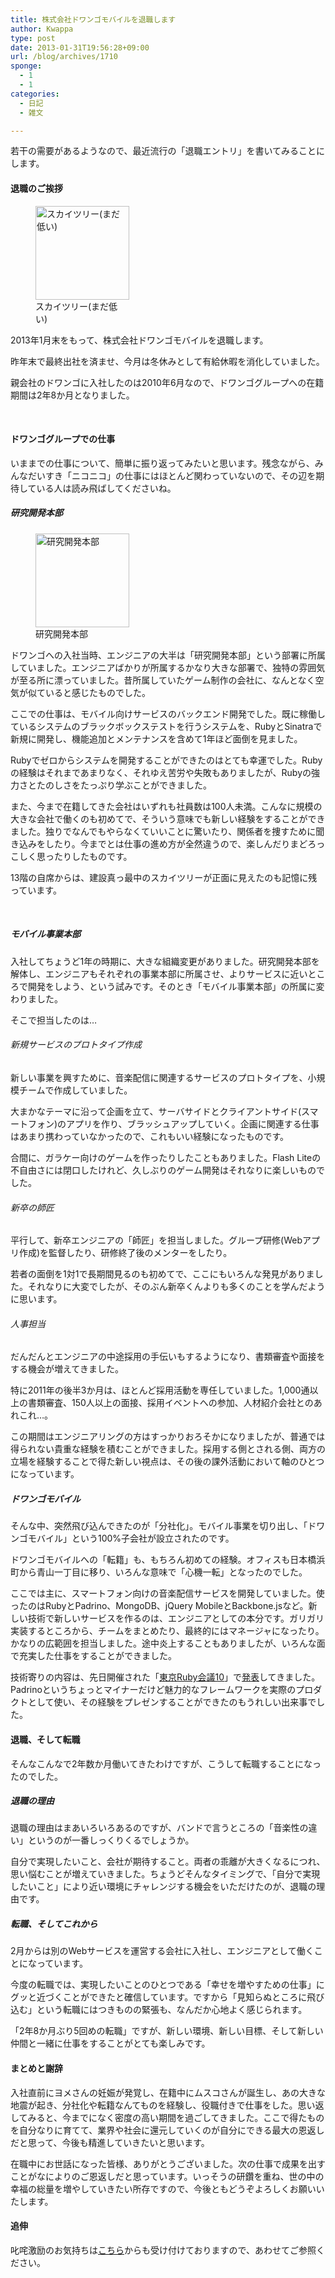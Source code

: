 ```yaml
---
title: 株式会社ドワンゴモバイルを退職します
author: Kwappa
type: post
date: 2013-01-31T19:56:28+09:00
url: /blog/archives/1710
sponge:
  - 1
  - 1
categories:
  - 日記
  - 雑文

---
```

若干の需要があるようなので、最近流行の「退職エントリ」を書いてみることにします。

#### 退職のご挨拶

<figure id="attachment_1714" aria-describedby="caption-attachment-1714" style="width: 150px" class="wp-caption alignleft"><img src="/blog/images/2013/01/IMG_6037.jpg" alt="スカイツリー(まだ低い)" width="150" height="150" class="size-thumbnail wp-image-1714" /><figcaption id="caption-attachment-1714" class="wp-caption-text">スカイツリー(まだ低い)</figcaption></figure>

2013年1月末をもって、株式会社ドワンゴモバイルを退職します。

昨年末で最終出社を済ませ、今月は冬休みとして有給休暇を消化していました。

親会社のドワンゴに入社したのは2010年6月なので、ドワンゴグループへの在籍期間は2年8か月となりました。

<br style="clear:both;" />

#### ドワンゴグループでの仕事

いままでの仕事について、簡単に振り返ってみたいと思います。残念ながら、みんなだいすき「ニコニコ」の仕事にはほとんど関わっていないので、その辺を期待している人は読み飛ばしてくださいね。

<!--more-->

##### 研究開発本部

<figure id="attachment_1713" aria-describedby="caption-attachment-1713" style="width: 150px" class="wp-caption alignright"><img src="/blog/images/2013/01/IMG_5954.jpg" alt="研究開発本部" width="150" height="150" class="size-thumbnail wp-image-1713" /><figcaption id="caption-attachment-1713" class="wp-caption-text">研究開発本部</figcaption></figure>

ドワンゴへの入社当時、エンジニアの大半は「研究開発本部」という部署に所属していました。エンジニアばかりが所属するかなり大きな部署で、独特の雰囲気が至る所に漂っていました。昔所属していたゲーム制作の会社に、なんとなく空気が似ていると感じたものでした。

ここでの仕事は、モバイル向けサービスのバックエンド開発でした。既に稼働しているシステムのブラックボックステストを行うシステムを、RubyとSinatraで新規に開発し、機能追加とメンテナンスを含めて1年ほど面倒を見ました。

Rubyでゼロからシステムを開発することができたのはとても幸運でした。Rubyの経験はそれまであまりなく、それゆえ苦労や失敗もありましたが、Rubyの強力さとたのしさをたっぷり学ぶことができました。

また、今まで在籍してきた会社はいずれも社員数は100人未満。こんなに規模の大きな会社で働くのも初めてで、そういう意味でも新しい経験をすることができました。独りでなんでもやらなくていいことに驚いたり、関係者を捜すために聞き込みをしたり。今までとは仕事の進め方が全然違うので、楽しんだりまどろっこしく思ったりしたものです。

13階の自席からは、建設真っ最中のスカイツリーが正面に見えたのも記憶に残っています。

<br style="clear:both;" />

##### モバイル事業本部

入社してちょうど1年の時期に、大きな組織変更がありました。研究開発本部を解体し、エンジニアもそれぞれの事業本部に所属させ、よりサービスに近いところで開発をしよう、という試みです。そのとき「モバイル事業本部」の所属に変わりました。

そこで担当したのは…

###### 新規サービスのプロトタイプ作成

新しい事業を興すために、音楽配信に関連するサービスのプロトタイプを、小規模チームで作成していました。

大まかなテーマに沿って企画を立て、サーバサイドとクライアントサイド(スマートフォン)のアプリを作り、ブラッシュアップしていく。企画に関連する仕事はあまり携わっていなかったので、これもいい経験になったものです。

合間に、ガラケー向けのゲームを作ったりしたこともありました。Flash Liteの不自由さには閉口したけれど、久しぶりのゲーム開発はそれなりに楽しいものでした。

###### 新卒の師匠

平行して、新卒エンジニアの「師匠」を担当しました。グループ研修(Webアプリ作成)を監督したり、研修終了後のメンターをしたり。

若者の面倒を1対1で長期間見るのも初めてで、ここにもいろんな発見がありました。それなりに大変でしたが、そのぶん新卒くんよりも多くのことを学んだように思います。

###### 人事担当

だんだんとエンジニアの中途採用の手伝いもするようになり、書類審査や面接をする機会が増えてきました。

特に2011年の後半3か月は、ほとんど採用活動を専任していました。1,000通以上の書類審査、150人以上の面接、採用イベントへの参加、人材紹介会社とのあれこれ…。

この期間はエンジニアリングの方はすっかりおろそかになりましたが、普通では得られない貴重な経験を積むことができました。採用する側とされる側、両方の立場を経験することで得た新しい視点は、その後の課外活動において軸のひとつになっています。

##### ドワンゴモバイル

そんな中、突然飛び込んできたのが「分社化」。モバイル事業を切り出し、「ドワンゴモバイル」という100%子会社が設立されたのです。

ドワンゴモバイルへの「転籍」も、もちろん初めての経験。オフィスも日本橋浜町から青山一丁目に移り、いろんな意味で「心機一転」となったのでした。

ここでは主に、スマートフォン向けの音楽配信サービスを開発していました。使ったのはRubyとPadrino、MongoDB、jQuery MobileとBackbone.jsなど。新しい技術で新しいサービスを作るのは、エンジニアとしての本分です。ガリガリ実装するところから、チームをまとめたり、最終的にはマネージャになったり。かなりの広範囲を担当しました。途中炎上することもありましたが、いろんな面で充実した仕事をすることができました。

技術寄りの内容は、先日開催された「<a href="http://tokyo10.rubykaigi.info/" target="_blank" rel="noopener noreferrer">東京Ruby会議10</a>」で<a href="http://randd.kwappa.net/2013/01/15/485" target="_blank" rel="noopener noreferrer">発表</a>してきました。Padrinoというちょっとマイナーだけど魅力的なフレームワークを実際のプロダクトとして使い、その経験をプレゼンすることができたのもうれしい出来事でした。



#### 退職、そして転職

そんなこんなで2年数か月働いてきたわけですが、こうして転職することになったのでした。

##### 退職の理由

退職の理由はまあいろいろあるのですが、バンドで言うところの「音楽性の違い」というのが一番しっくりくるでしょうか。

自分で実現したいこと、会社が期待すること。両者の乖離が大きくなるにつれ、思い悩むことが増えていきました。ちょうどそんなタイミングで、「自分で実現したいこと」により近い環境にチャレンジする機会をいただけたのが、退職の理由です。

##### 転職、そしてこれから

2月からは別のWebサービスを運営する会社に入社し、エンジニアとして働くことになっています。

今度の転職では、実現したいことのひとつである「幸せを増やすための仕事」にグッと近づくことができたと確信しています。ですから「見知らぬところに飛び込む」という転職にはつきものの緊張も、なんだか心地よく感じられます。

「2年8か月ぶり5回めの転職」ですが、新しい環境、新しい目標、そして新しい仲間と一緒に仕事をすることがとても楽しみです。

#### まとめと謝辞

入社直前にヨメさんの妊娠が発覚し、在籍中にムスコさんが誕生し、あの大きな地震が起き、分社化や転籍なんてものを経験し、役職付きで仕事をした。思い返してみると、今までになく密度の高い期間を過ごしてきました。ここで得たものを自分なりに育てて、業界や社会に還元していくのが自分にできる最大の恩返しだと思って、今後も精進していきたいと思います。

在職中にお世話になった皆様、ありがとうございました。次の仕事で成果を出すことがなによりのご恩返しだと思っています。いっそうの研鑽を重ね、世の中の幸福の総量を増やしていきたい所存ですので、今後ともどうぞよろしくお願いいたします。

#### 追伸

叱咤激励のお気持ちは<a href="http://amzn.to/kwappa-wishlist" target="_blank" rel="noopener noreferrer">こちら</a>からも受け付けておりますので、あわせてご参照ください。

